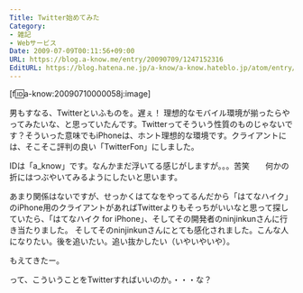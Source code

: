 ```yaml
---
Title: Twitter始めてみた
Category:
- 雑記
- Webサービス
Date: 2009-07-09T00:11:56+09:00
URL: https://blog.a-know.me/entry/20090709/1247152316
EditURL: https://blog.hatena.ne.jp/a-know/a-know.hateblo.jp/atom/entry/12921228815727980009
---
```


[f:id:a-know:20090710000058j:image]

男もすなる、Twitterといふものを。遅ぇ！
理想的なモバイル環境が揃ったらやってみたいな、と思っていたんです。Twitterってそういう性質のものじゃないです？そういった意味でもiPhoneは、ホント理想的な環境です。クライアントには、そこそこ評判の良い「TwitterFon」にしました。


IDは「a_know」です。なんかまだ浮いてる感じがしますが。。。苦笑　　何かの折にはつぶやいてみるようにしたいと思います。


あまり関係はないですが、せっかくはてなをやってるんだから「はてなハイク」のiPhone用のクライアントがあればTwitterよりもそっちがいいなと思って探していたら、「はてなハイク for iPhone」、そしてその開発者のninjinkunさんに行き当たりました。
そしてそのninjinkunさんにとても感化されました。こんな人になりたい。後を追いたい。追い抜かしたい（いやいやいや）。

もえてきたー。

って、こういうことをTwitterすればいいのか。・・・な？
